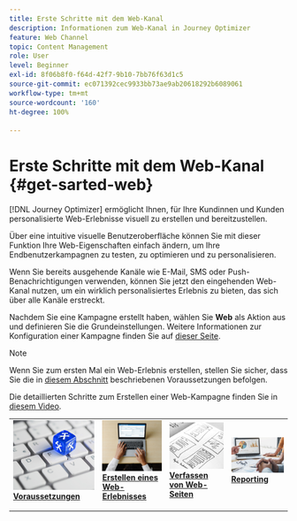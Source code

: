 ```yaml
---
title: Erste Schritte mit dem Web-Kanal
description: Informationen zum Web-Kanal in Journey Optimizer
feature: Web Channel
topic: Content Management
role: User
level: Beginner
exl-id: 8f06b8f0-f64d-42f7-9b10-7bb76f63d1c5
source-git-commit: ec071392cec9933bb73ae9ab20618292b6089061
workflow-type: tm+mt
source-wordcount: '160'
ht-degree: 100%

---
```


# Erste Schritte mit dem Web-Kanal {#get-sarted-web}

[!DNL Journey Optimizer] ermöglicht Ihnen, für Ihre Kundinnen und Kunden personalisierte Web-Erlebnisse visuell zu erstellen und bereitzustellen.

Über eine intuitive visuelle Benutzeroberfläche können Sie mit dieser Funktion Ihre Web-Eigenschaften einfach ändern, um Ihre Endbenutzerkampagnen zu testen, zu optimieren und zu personalisieren.

Wenn Sie bereits ausgehende Kanäle wie E-Mail, SMS oder Push-Benachrichtigungen verwenden, können Sie jetzt den eingehenden Web-Kanal nutzen, um ein wirklich personalisiertes Erlebnis zu bieten, das sich über alle Kanäle erstreckt.

Nachdem Sie eine Kampagne erstellt haben, wählen Sie **Web** als Aktion aus und definieren Sie die Grundeinstellungen. Weitere Informationen zur Konfiguration einer Kampagne finden Sie auf [dieser Seite](../campaigns/create-campaign.md#configure).

>[!NOTE]
>
>Wenn Sie zum ersten Mal ein Web-Erlebnis erstellen, stellen Sie sicher, dass Sie die in [diesem Abschnitt](web-prerequisites.md) beschriebenen Voraussetzungen befolgen.

Die detaillierten Schritte zum Erstellen einer Web-Kampagne finden Sie in [diesem Video](create-web.md#video).

<table style="table-layout:fixed"><tr style="border: 0;">
<td>
<a href="web-prerequisites.md">
<img alt="Lead" src="../assets/do-not-localize/web-prerequisites.jpg">
</a>
<div><a href="web-prerequisites.md"><strong>Voraussetzungen</strong>
</div>
<p>
</td>
<td>
<a href="create-web.md">
<img alt="Gelegentlich" src="../assets/do-not-localize/web-create.jpg">
</a>
<div>
<a href="create-web.md"><strong>Erstellen eines Web-Erlebnisses</strong></a>
</div>
<p></td>
<td>
<a href="edit-web-content.md">
<img alt="Validierung" src="../assets/do-not-localize/web-design.jpg">
</a>
<div>
<a href="edit-web-content.md"><strong>Verfassen von Web-Seiten</strong></a>
</div>
<p>
</td>
<td>
<a href="../reports/campaign-global-report.md#web-tab.md">
<img alt="Validierung" src="../assets/do-not-localize/web-reporting.jpg">
</a>
<div>
<a href="../reports/campaign-global-report.md#web-tab"><strong>Reporting</strong></a>
</div>
<p>
</td>
</tr></table>


